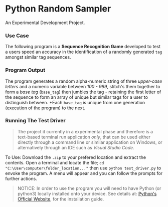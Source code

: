 # Python Random Sampler
An Experimental Development Project.

### Use Case
The following program is a **Sequence Recognition Game** developed to test a users speed an accuracy in the identification of a randomly generated `tag` amongst similar tag sequences. 

### Program Output
The program generates a random alpha-numeric string of three *upper-case letters* and a numeric variable between *100 - 999*, stitch's them together to form a *base tag* (`base_tag`) then jumbles the tag - retaining the first letter of the sequence to form an  array of unique but similar tags for a user to distinguish between. *Each `base_tag` is unique from one generation (execution of the program) to the next.

### Running The Test Driver
> The project it currently in a experimental phase and therefore is a text-based terminal run application *only*, that can be used either directly through a command line or similar application on Windows, or alternatively through an IDE such as *Visual Studio Code*.

To Use: Download the `.zip` to your prefered location and extract the contents. Open a terminal and locate the file; `cd "C:\User\computer\folder_location..."` then use `python test_driver.py` to envoke the program. A menu will appear and you can follow the prompts for further actions.

> NOTICE: In order to use the program you will need to have Python (or python3) locally installed onto your device. See details at: [Python's Official Website](https://www.python.org//downloads/), for the installation guide.
